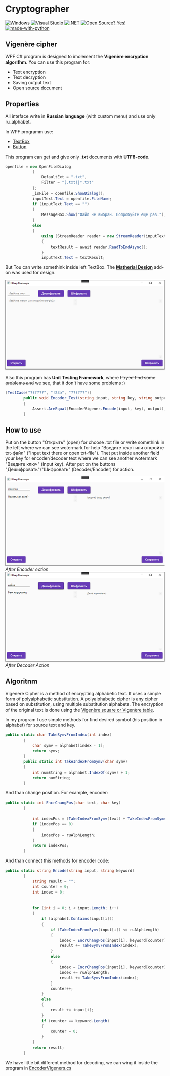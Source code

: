 # Cryptographer
[![Windows](https://svgshare.com/i/ZhY.svg)](https://svgshare.com/i/ZhY.svg)
[![Visual Studio](https://img.shields.io/badge/--6C33AF?logo=visual%20studio)](https://visualstudio.microsoft.com/)
[![.NET](https://img.shields.io/badge/--512BD4?logo=.net&logoColor=ffffff)](https://dotnet.microsoft.com/)
[![Open Source? Yes!](https://badgen.net/badge/Open%20Source%20%3F/Yes%21/blue?icon=github)](https://github.com/DariyaVisokova/Cryptographer)
[![made-with-python](https://img.shields.io/badge/c%23-%23239120.svg?style=for-the-badge&logo=c-sharp&logoColor=white)](https://docs.microsoft.com/en-us/dotnet/csharp/programming-guide/)
## Vigenère cipher

WPF C# program is designed to imolement the **Vigenère encryption algorithm**. You can use this program for:

+ Text encryption
+ Text decryption
+ Saving output text
+ Open source document

## Properties

All inteface write in **Russian language** (with custom menu) and use only ru_alphabet.

In WPF programm use:
+ [TextBox](https://docs.microsoft.com/ru-ru/dotnet/desktop/wpf/controls/textbox?view=netframeworkdesktop-4.8)
+ [Button](https://docs.microsoft.com/ru-ru/dotnet/desktop/wpf/controls/button?view=netframeworkdesktop-4.8) 



This program can get and give only **.txt** documents with **UTF8-code**. 



```C#
openfile = new OpenFileDialog
            {
                DefaultExt = ".txt",
                Filter = "(.txt)|*.txt"
            };
            _isFile = openfile.ShowDialog();
            inputText.Text = openfile.FileName;
            if (inputText.Text == "")
            {
                MessageBox.Show("Файл не выбран. Попробуйте еще раз.");
            }
            else
            {
                using (StreamReader reader = new StreamReader(inputText.Text, Encoding.UTF8))
                {
                    textResult = await reader.ReadToEndAsync();
                }
                inputText.Text = textResult;
```



But Tou can write somethink inside left TextBox. The [**Matherial Design**](https://github.com/MaterialDesignInXAML/MaterialDesignInXamlToolkit) add-on was used for design. 

![Program look](Images/FrontDesign.png)

Also this program has **Unit Testing Framework**, where ~~I tryed find some problems and~~ we see, that it don't have some problems :)

``` C#
[TestCase("??????", "!23э", "??????")]
        public void Encoder_Test(string input, string key, string output)
        {
            Assert.AreEqual(EncoderVigener.Encode(input, key), output);
        }
```

## How to use

Put on the button "Открыть" (open) for choose .txt file or write somethink in the left where we can see wotermark for help "Введите текст или откройте txt-файл" ("Input text there or open txt-file").
Thet put inside another field your key for encoder/decoder text where we can see another wotermark "Введите ключ" (Input key). After put on the buttons "Дешифровать"/"Шифровать" (Decoder/Encoder) for action.

![Encoder](Images/Encoder.png)
*After Encoder ection*
![Decoder](Images/Decoder.png)
*After Decoder Action*




## Algoritnm

Vigenere Cipher is a method of encrypting alphabetic text. It uses a simple form of polyalphabetic substitution. A polyalphabetic cipher is any cipher based on substitution, using multiple substitution alphabets. The encryption of the original text is done using the [Vigenère square or Vigenère table](https://www.planetaexcel.ru/upload/medialibrary/8b0/vigenere-encription3.png).

In my program I use simple methods for find desired symbol (his position in alphabet) for source text and key. 

``` C#
public static char TakeSymvFromIndex(int index)
        {
            char symv = alphabet[index - 1];
            return symv;
        }
        public static int TakeIndexFromSymv(char symv)
        {
            int numString = alphabet.IndexOf(symv) + 1;
            return numString;
        }
```

And than change position. For example, encoder:
```c#
public static int EncrChangPos(char text, char key)
        {

            int indexPos = (TakeIndexFromSymv(text) + TakeIndexFromSymv(key) - 1) % ruAlphLength;
            if (indexPos == 0)
            {
                indexPos = ruAlphLength;
            }
            return indexPos;
        }
```
And than connect this methods for encoder code:

```c#
public static string Encode(string input, string keyword)
        {
            string result = "";
            int counter = 0;
            int index = 0;


            for (int i = 0; i < input.Length; i++)
            {
                if (alphabet.Contains(input[i]))
                {
                    if (TakeIndexFromSymv(input[i]) <= ruAlphLength)
                    {
                        index = EncrChangPos(input[i], keyword[counter]);
                        result += TakeSymvFromIndex(index);
                    }
                    else
                    {
                        index = EncrChangPos(input[i], keyword[counter]);
                        index += ruAlphLength;
                        result += TakeSymvFromIndex(index);
                    }
                    counter++;
                }
                else
                {
                    result += input[i];
                }
                if (counter == keyword.Length)
                {
                    counter = 0;
                }
            }
            return result;
        }
```

We have little bit different method for decoding, we can wing it inside the program in [EncoderVigeners.cs](/EncoderVigener.cs)
